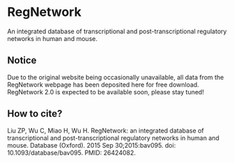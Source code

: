 # RegNetwork
An integrated database of transcriptional and post-transcriptional regulatory networks in human and mouse.

## Notice
Due to the original website being occasionally unavailable, all data from the RegNetwork webpage has been deposited here for free download. RegNetwork 2.0 is expected to be available soon, please stay tuned!

## How to cite?
Liu ZP, Wu C, Miao H, Wu H. RegNetwork: an integrated database of transcriptional and post-transcriptional regulatory networks in human and mouse. Database (Oxford). 2015 Sep 30;2015:bav095. doi: 10.1093/database/bav095. PMID: 26424082.
